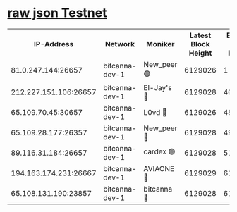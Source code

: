 [raw json Testnet](https://rpc-check.bcat.stavr.tech/bcat/rpc-bcat-result.json)
=


<table><tr><th>IP-Address</th><th>Network</th><th>Moniker</th><th>Latest Block Height</th><th>Earliest Block Height</th><th>Catching Up</th><th>Tx Index</th><th>Voting Power</th><th>Scan Time</th></tr><tr><td>81.0.247.144:26657</td><td>bitcanna-dev-1</td><td>New_peer 🟢</td><td>6129026</td><td>1</td><td>False</td><td>on</td><td>0</td><td>2024-01-24T19:26:51.233898860UTC</td></tr><tr><td>212.227.151.106:26657</td><td>bitcanna-dev-1</td><td>El-Jay's 🔴</td><td>6129028</td><td>4670391</td><td>False</td><td>on</td><td>2218164</td><td>2024-01-24T19:26:58.069965204UTC</td></tr><tr><td>65.109.70.45:30657</td><td>bitcanna-dev-1</td><td>L0vd 🔴</td><td>6129026</td><td>4828155</td><td>False</td><td>on</td><td>7920</td><td>2024-01-24T19:26:51.574399578UTC</td></tr><tr><td>65.109.28.177:26357</td><td>bitcanna-dev-1</td><td>New_peer 🔴</td><td>6129028</td><td>4952911</td><td>False</td><td>on</td><td>2237067</td><td>2024-01-24T19:26:58.759052939UTC</td></tr><tr><td>89.116.31.184:26657</td><td>bitcanna-dev-1</td><td>cardex 🟢</td><td>6129028</td><td>5185001</td><td>False</td><td>on</td><td>0</td><td>2024-01-24T19:26:58.386476780UTC</td></tr><tr><td>194.163.174.231:26667</td><td>bitcanna-dev-1</td><td>AVIAONE 🔴</td><td>6129029</td><td>6116171</td><td>False</td><td>on</td><td>1949865</td><td>2024-01-24T19:27:05.744598781UTC</td></tr><tr><td>65.108.131.190:23857</td><td>bitcanna-dev-1</td><td>bitcanna 🔴</td><td>6129028</td><td>6125028</td><td>False</td><td>off</td><td>82269</td><td>2024-01-24T19:26:59.140295371UTC</td></tr></table>